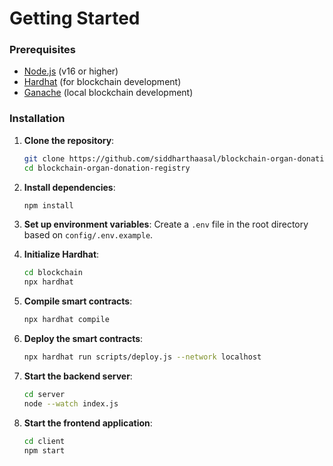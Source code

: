 # Getting Started

### Prerequisites
- [Node.js](https://nodejs.org/) (v16 or higher)
- [Hardhat](https://hardhat.org/) (for blockchain development)
- [Ganache](https://trufflesuite.com/ganache/) (local blockchain development)

### Installation
1. **Clone the repository**:
   ```bash
   git clone https://github.com/siddharthaasal/blockchain-organ-donation-registry.git
   cd blockchain-organ-donation-registry 
   ```

2. **Install dependencies**:
   ```bash
   npm install
   ```

3. **Set up environment variables**:
   Create a `.env` file in the root directory based on `config/.env.example`.

4. **Initialize Hardhat**:
   ```bash
   cd blockchain
   npx hardhat
   ```

5. **Compile smart contracts**:
   ```bash
   npx hardhat compile
   ```

6. **Deploy the smart contracts**:
   ```bash
   npx hardhat run scripts/deploy.js --network localhost
   ```

7. **Start the backend server**:
   ```bash
   cd server
   node --watch index.js
   ```

8. **Start the frontend application**:
   ```bash
   cd client
   npm start
   ```
``` 

